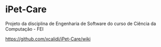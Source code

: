 # iPet-Care
Projeto da disciplina de Engenharia de Software do curso de Ciência da Computação - FEI

https://github.com/xcalidi/iPet-Care/wiki

